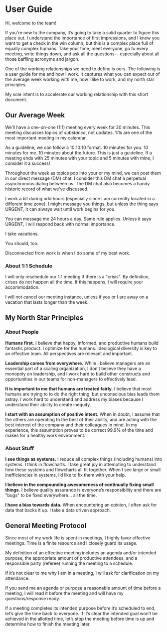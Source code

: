 # User Guide

Hi, welcome to the team!

If you're new to the company, it’s going to take a solid quarter to figure this place out. I understand the importance of first impressions, and I know you want to get a check in the win column, but this is a complex place full of equally complex humans. Take your time, meet everyone, go to every meeting, write things down, and ask all the questions–- especially about all those baffling acronyms and jargon.

One of the working relationships we need to define is ours. The following is a user guide for me and how I work. It captures what you can expect out of the average week working with me, how I like to work, and my north star principles.

My sole intent is to accelerate our working relationship with this short document.

## Our Average Week

We’ll have a one-on-one (1:1) meeting every week for 30 minutes. This meeting discusses topics of *substance*, not updates. 1:1s are one of the most important meeting in my calendar.

As a guideline, we can follow a 10:10:10 format. 10 minutes for you. 10 minutes for me. 10 minutes about the future. This is just a guideline. If a meeting ends with 25 minutes with your topic and 5 minutes with mine, I consider it a success!

Throughout the week as topics pop into your or my mind, we can post them in our direct message (DM) chat. I consider this DM chat a perpetual asynchronous dialog between us. The DM chat also becomes a handy historic record of what we’ve discussed.

I work a bit during odd hours (especially since I am currently located in a different time zone). I might message you things, but unless the thing says URGENT, it can always wait until work begins for you.

You can message me 24 hours a day. Same rule applies. Unless it says URGENT, I will respond back with normal importance.

I take vacations.

You should, too.

Disconnected from work is when I do some of my best work.

### About 1:1 Schedule

I will only reschedule our 1:1 meeting if there is a "crisis". By definition, crises do not happen all the time. If this happens, I will require your accommodation.

I will not cancel our meeting instance, unless if you or I are away on a vacation that lasts longer than the week.

## My North Star Principles

### About People

**Humans first.** I believe that happy, informed, and productive humans build fantastic product. I optimize for the humans. Ideological diversity is key to an effective team. All perspectives are relevant and important.

**Leadership comes from everywhere.** While I believe managers are an essential part of a scaling organization, I don’t believe they have a monopoly on leadership, and I work hard to build other constructs and opportunities in our teams for non-managers to effectively lead.

**It is important to me that humans are treated fairly.** I believe that most humans are trying to to do the right thing, but unconscious bias leads them astray. I work hard to understand and address my biases because I understand their ability to create inequity.

**I start with an assumption of positive intent.** When in doubt, I assume that the others are operating to the best of their ability, and are acting with the best interest of the company and their colleagues in mind. In my experience, this assumption proves to be correct 99.9% of the time and makes for a healthy work environment.

### About Stuff

**I see things as systems.** I reduce all complex things (including humans) into systems. I think in flowcharts. I take great joy in attempting to understand how these systems and flowcharts all fit together. When I see large or small inefficiencies in systems, I’d like to fix them with your help.

**I believe in the compounding awesomeness of continually fixing small things.** I believe quality assurance is everyone’s responsibility and there are "bugs" to be fixed everywhere… all the time.

**I have a bias towards data.** When encountering an opinion, I often ask for data that backs it up. I take a data driven approach.

## General Meeting Protocol

Since most of my work life is spent in meetings, I highly favor effective meetings. Time is a finite resource and I closely guard its usage.

My definition of an effective meeting includes an agenda and/or intended purpose, the appropriate amount of productive attendees, and a responsible party (referee) running the meeting to a schedule.

If it’s not clear to me why I am in a meeting, I will ask for clarification on my attendance.

If you send me an agenda or purpose a reasonable amount of time before a meeting, I will read it before the meeting and will have my questions/response ready.

If a meeting completes its intended purpose before it’s scheduled to end, let’s give the time back to everyone. If it’s clear the intended goal won’t be achieved in the allotted time, let’s stop the meeting before time is up and determine how to finish the meeting later.
